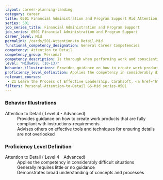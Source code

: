 ```yaml
---
layout: career-planning-landing
category: career
title: 0501 Financial Administration and Program Support Mid Attention to Detail
series: 501
job_series_title: Financial Administration and Program Support
job_series: 0501 Financial Administration and Program Support
career_level: Mid
permalink: /cards/501-Attention-to Detail-Mid
functional_competency_designation: General Career Competencies
competency: Attention to Detail
competency_group: Personal
competency_description: Is thorough when performing work and conscientious about attending to detail
level: "Mid&#58; (10-13)"
behavior_illustrations: Provides guidance on how to create work products that are fully compliant with instructions-requirements ? Advises others on effective tools and techniques for ensuring details are not overlooked
proficiency_level_definition: Applies the competency in considerably difficult situations ? Generally requires little or no guidance ? Demonstrates broad understanding of concepts and processes
relevant_courses: 
 - 21 Learn the Process of Effective Leadership, Carahsoft, <a href="https://www.linkedin.com/learning/learn-the-process-of-effective-leadership">https://www.linkedin.com/learning/learn-the-process-of-effective-leadership</a>
filters: Personal-Attention-to-Detail GS-Mid series-0501
---
```


<div class="desktop:grid-col-6 margin-y-205">
  <div class="border-top-05 bg-white padding-2 shadow-5 height-full members-hover border-1px border-gray-30 border-top-orange radius-lg">
    <h3>Behavior Illustrations</h3>
    <dl class="text-base"><dt>Attention to Detail ( Level 4 - Advanced)</dt><dd>Provides guidance on how to create work products that are fully compliant with instructions-requirements </dd><dd> Advises others on effective tools and techniques for ensuring details are not overlooked</dd></dl>
  </div>
</div>
<div class="desktop:grid-col-6 margin-y-205">
  <div class="border-top-05 bg-white padding-2 shadow-5 height-full members-hover border-1px border-gray-30 border-top-orange radius-lg">
    <h3>Proficiency Level Definition</h3>
    <dl class="text-base"><dt>Attention to Detail ( Level 4 - Advanced)</dt><dd>Applies the competency in considerably difficult situations </dd><dd> Generally requires little or no guidance </dd><dd> Demonstrates broad understanding of concepts and processes</dd></dl>
  </div>
</div>
